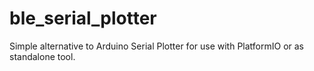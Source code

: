 # ble_serial_plotter
Simple alternative to Arduino Serial Plotter for use with PlatformIO or as standalone tool.
